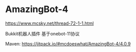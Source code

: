 # AmazingBot-4
https://www.mcsky.net/thread-72-1-1.html

Bukkit机器人插件
基于onebot-11协议

Maven: https://jitpack.io/#mcdoeswhat/AmazingBot-4/4.0.9
